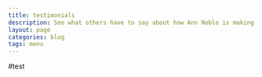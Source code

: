 ```yaml
---
title: testimonials
description: See what others have to say about how Ann Noble is making a differance in their lives.
layout: page
categories: blog
tags: menu
---
```

#test


